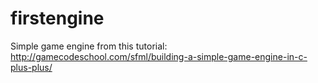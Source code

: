 # firstengine
Simple game engine from this tutorial: http://gamecodeschool.com/sfml/building-a-simple-game-engine-in-c-plus-plus/
